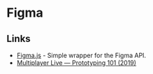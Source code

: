 # Figma

## Links

* [Figma.js](https://github.com/jongold/figma-js) - Simple wrapper for the Figma API.
* [Multiplayer Live — Prototyping 101 \(2019\)](https://www.youtube.com/watch?v=IZw_KNWp_qk)

